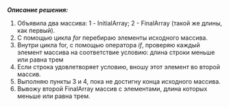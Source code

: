 ***Описание решения:***

1. Объявила два массива: 1 - InitialArray; 2 - FinalArray (такой же длины, как первый).
2. С помощью цикла *for* перебираю элементы исходного массива.
3. Внутри цикла for, с помощью оператора *if*, проверяю каждый элемент массива на соответствие условию: длина строки меньше или равна трем
4. Если строка удовлетворяет условию, вношу этот элемент во второй массив.
5. Выполняю пункты 3 и 4, пока не достигну конца исходного массива.
6. Вывожу второй FinalArray массив с элементами, длина которых меньше или равна трем.